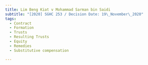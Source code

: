 ```yaml
---
title: Lim Beng Kiat v Mohammad Sarman bin Saidi
subtitle: "[2020] SGHC 253 / Decision Date: 19\_November\_2020"
tags:
  - Contract
  - Formation
  - Trusts
  - Resulting Trusts
  - Equity
  - Remedies
  - Substitutive compensation

---
```

